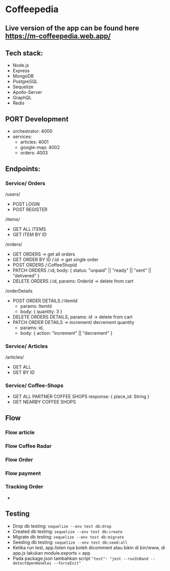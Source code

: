 # Coffeepedia

## Live version of the app can be found here https://m-coffeepedia.web.app/

## Tech stack:

- Node.js
- Express
- MongoDB
- PostgreSQL
- Sequelize
- Apollo-Server
- GraphQL
- Redis

## PORT Development

- orchestrator: 4000
- services:
  - articles: 4001
  - google-map: 4002
  - orders: 4003

## Endpoints:

### Service/ Orders

/users/

- POST LOGIN
- POST REGISTER

/items/

- GET ALL ITEMS
- GET ITEM BY ID

/orders/

- GET ORDERS -> get all orders
- GET ORDER BY ID /:id -> get single order
- POST ORDERS /:CoffeeShopId 
- PATCH ORDERS /:id, body: { status: "unpaid" || "ready" || "sent" || "delivered" }
- DELETE ORDERS /:id, params: OrderId -> delete from cart

/orderDetails

- POST ORDER DETAILS /:ItemId
  - params: ItemId
  - body: { quantity: 3 }
- DELETE ORDERS DETAILS, params: id -> delete from cart
- PATCH ORDER DETAILS -> increment/ decrement quantity
  - params: id,
  - body: { action: "increment" || "decrement" }

### Service/ Articles

/articles/

- GET ALL
- GET BY ID

### Service/ Coffee-Shops

- GET ALL PARTNER COFFEE SHOPS
  response: {
    place_id: String
  }
- GET NEARBY COFFEE SHOPS

## Flow



### Flow article



### Flow Coffee Radar



### Flow Order



### Flow payment



### Tracking Order

-

## Testing

- Drop db testing: `sequelize --env test db:drop`
- Created db testing: `sequelize --env test db:create`
- Migrate db testing: `sequelize --env test db:migrate`
- Seeding db testing: `sequelize --env test db:seed:all`
- Ketika run test, app.listen nya boleh dicomment atau bikin di bin/www, di app.js lakukan module.exports = app
- Pada package.json tambahkan script `"test": "jest --runInBand --detectOpenHandles --forceExit"`

